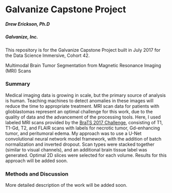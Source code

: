 # Galvanize Capstone Project

##### Drew Erickson, Ph.D
##### Galvanize, Inc.

This repository is for the Galvanize Capstone Project built in July 2017 for the Data Science Immersive, Cohort 42.

Multimodal Brain Tumor Segmentation from Magnetic Resonance Imaging (MRI) Scans

### Summary

Medical imaging data is growing in scale, but the primary source of analysis is human.  Teaching machines to detect
anomalies in these images will reduce the time to appropriate treatment.  MRI scan data for patients with glioblastomas 
represent an optimal challenge for this work, due to the quality of data and the advancement of the processing tools.
Here, I used labeled MRI scans provided by the [BraTS 2017 Challenge](http://braintumorsegmentation.org/), consisting of 
T1, T1-Gd, T2, and FLAIR scans with labels for necrotic tumor, Gd-enhancing tumor, and peritumoral edema.  My approach
was to use a U-Net convolutional neural network model framework, with the addition of batch normalization and inverted 
dropout.  Scan types were stacked together (similar to visual channels), and an additional brain tissue label was 
generated.  Optimal 2D slices were selected for each volume.  Results for this approach will be added soon.

### Methods and Discussion

More detailed description of the work will be added soon.
